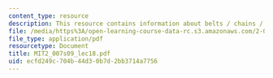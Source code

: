 ```yaml
---
content_type: resource
description: This resource contains information about belts / chains / cams.
file: /media/https%3A/open-learning-course-data-rc.s3.amazonaws.com/2-007-design-and-manufacturing-i-spring-2009/ecfd249c704b44d30b7d2bb3714a7756_MIT2_007s09_lec18.pdf
file_type: application/pdf
resourcetype: Document
title: MIT2_007s09_lec18.pdf
uid: ecfd249c-704b-44d3-0b7d-2bb3714a7756
---
```

